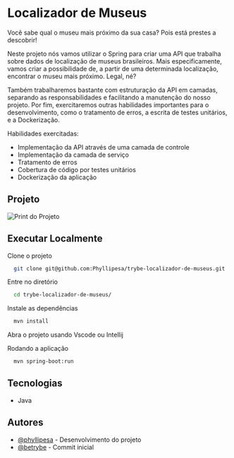 # Localizador de Museus

Você sabe qual o museu mais próximo da sua casa? Pois está prestes a descobrir!

Neste projeto nós vamos utilizar o Spring para criar uma API que trabalha sobre dados de localização de museus brasileiros. Mais 
especificamente, vamos criar a possibilidade de, a partir de uma determinada localização, encontrar o museu mais próximo. Legal, né?

Também trabalharemos bastante com estruturação da API em camadas, separando as responsabilidades e facilitando a manutenção do nosso projeto.
Por fim, exercitaremos outras habilidades importantes para o desenvolvimento, como o tratamento de erros, a escrita 
de testes unitários, e a Dockerização.

Habilidades exercitadas:

- Implementação da API através de uma camada de controle
- Implementação da camada de serviço
- Tratamento de erros
- Cobertura de código por testes unitários
- Dockerização da aplicação

## Projeto

![Print do Projeto](https://i.imgur.com/zHMhR4D.png)


## Executar Localmente

Clone o projeto

```bash
  git clone git@github.com:Phyllipesa/trybe-localizador-de-museus.git
```

Entre no diretório

```bash
  cd trybe-localizador-de-museus/
```

Instale as dependências

```bash
  mvn install
```

Abra o projeto usando Vscode ou Intellij

Rodando a aplicação

```bash
  mvn spring-boot:run
```


## Tecnologias

- Java

## Autores

- [@phyllipesa](https://github.com/phyllipesa) - Desenvolvimento do projeto
- [@betrybe](https://github.com/betrybe) - Commit inicial
